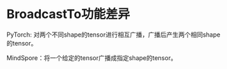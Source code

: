 ﻿# BroadcastTo功能差异

PyTorch: 对两个不同shape的tensor进行相互广播，广播后产生两个相同shape的tensor。

MindSpore：将一个给定的tensor广播成指定shape的tensor。
